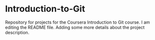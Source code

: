 # Introduction-to-Git
Repository for projects for the Coursera Introduction to Git course.
I am editing the README file. Adding some more details about the project description.
